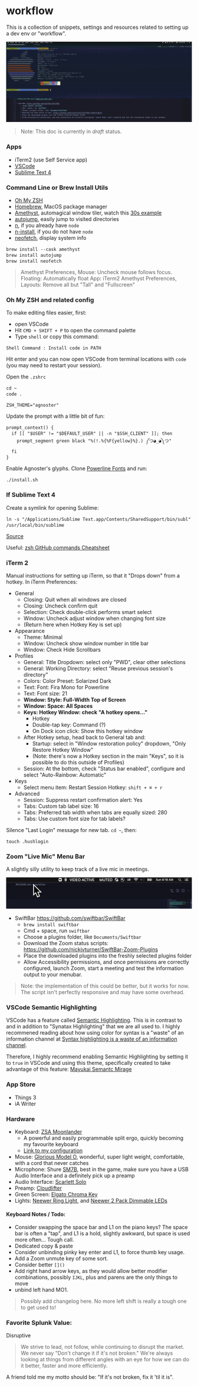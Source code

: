 # workflow 

This is a collection of snippets, settings and resources related to setting up a dev env or "workflow". 

![My iterm demo](/img/iterm.png)

> Note: This doc is currently in *draft* status.

### Apps

- iTerm2 (use Self Service app)
- [VSCode](https://code.visualstudio.com/) 
- [Sublime Text 4](https://www.sublimetext.com/) 

### Command Line or Brew Install Utils

- [Oh My ZSH](https://github.com/ohmyzsh/ohmyzsh)
- [Homebrew](https://brew.sh/), MacOS package manager
- [Amethyst](https://ianyh.com/amethyst/), automagical window tiler, watch this [30s example](https://www.youtube.com/watch?v=boPilhScpkY)
- [autojump](https://github.com/wting/autojump), easily jump to visited directories
- [n](https://github.com/tj/n), if you already have `node`
- [n-install](https://github.com/mklement0/n-install), if you do not have `node`
- [neofetch](https://github.com/dylanaraps/neofetch/wiki/Installation), display system info

```
brew install --cask amethyst
brew install autojump
brew install neofetch
```

> Amethyst Preferences, Mouse: Uncheck mouse follows focus. Floating: Automatically float App: iTerm2
> Amethyst Preferences, Layouts: Remove all but "Tall" and "Fullscreen"

### Oh My ZSH and related config

To make editing files easier, first:
- open VSCode
- Hit `CMD + SHIFT + P` to open the command palette
- Type `shell` or copy this command:
```
Shell Command : Install code in PATH
```

Hit enter and you can now open VSCode from terminal locations with `code` (you may need to restart your session).

Open the `.zshrc` 
```
cd ~
code .
```

```
ZSH_THEME="agnoster"
```

Update the prompt with a little bit of fun:
```
prompt_context() {
  if [[ "$USER" != "$DEFAULT_USER" || -n "$SSH_CLIENT" ]]; then
    prompt_segment green black "%(!.%{%F{yellow}%}.) ༼つ◕_◕༽つ"
  fi
}
```


Enable Agnoster's glyphs. Clone [Powerline Fonts](https://github.com/powerline/fonts) and run:
```
./install.sh
```


### If Sublime Text 4


Create a symlink for opening Sublime:
```
ln -s "/Applications/Sublime Text.app/Contents/SharedSupport/bin/subl" /usr/local/bin/sublime
```
[Source](https://olivierlacan.com/posts/launch-sublime-text-3-from-the-command-line/)

Useful: [zsh GitHub commands Cheatsheet](https://github.com/ohmyzsh/ohmyzsh/wiki/Cheatsheet)




### iTerm 2

Manual instructions for setting up iTerm, so that it "Drops down" from a hotkey. In iTerm Preferences:

- General
	- Closing: Quit when all windows are closed
	- Closing: Uncheck confirm quit
	- Selection: Check double-click performs smart select
	- Window: Uncheck adjust window when changing font size
	- (Return here when Hotkey Key is set up)
- Appearance
	- Theme: Minimal
	- Window: Uncheck show window number in title bar
	- Window: Check Hide Scrollbars
- Profiles
    - General: Title Dropdown: select only "PWD", clear other selections
    - General: Working Directory: select "Reuse previous session's directory"
	- Colors: Color Preset: Solarized Dark
	- Text: Font: Fira Mono for Powerline
	- Text: Font size: 21
	- **Window: Style: Full-Width Top of Screen**
	- **Window: Space: All Spaces**
	- **Keys: Hotkey Window: check "A hotkey opens..."**
		- Hotkey
		- Double-tap key: Command (?)
		- On Dock icon click: Show this hotkey window
	- After Hotkey setup, head back to General tab and:
        - Startup: select in "Window restoration policy" dropdown, "Only Restore Hotkey Window"
	    - (Note: there's now a Hotkey section in the main "Keys", so it is possible to do this outside of Profiles)
	- Session: At the bottom, check "Status bar enabled", configure and select "Auto-Rainbow: Automatic"
- Keys 
    - Select menu item: Restart Session Hotkey: `shift + ⌘ + r`
- Advanced
    - Session: Suppress restart confirmation alert: Yes
    - Tabs: Custom tab label size: 16
    - Tabs: Preferred tab width when tabs are equally sized: 280
    - Tabs: Use custom font size for tab labels?

Silence "Last Login" message for new tab. `cd ~`, then: 
```
touch .hushlogin
```

### Zoom "Live Mic" Menu Bar

A slightly silly utility to keep track of a live mic in meetings.

![Animation of zoom menu bar toggling](img/zoom-swiftbar.gif)

- SwiftBar https://github.com/swiftbar/SwiftBar
	- `brew install swiftbar`
	- Cmd + space, run `swiftbar`
	- Choose a plugins folder, like `Documents/Swiftbar`
	- Download the Zoom status scripts: https://github.com/nickjvturner/SwiftBar-Zoom-Plugins
	- Place the downloaded plugins into the freshly selected plugins folder
	- Allow Accessibility permissions, and once permissions are correctly configured, launch Zoom, start a meeting and test the information output to your menubar.

> Note: the implementation of this could be better, but it works for now. The script isn't perfectly responsive and may have some overhead. 

### VSCode Semantic Highlighting

VSCode has a feature called [Semantic Highlighting](https://code.visualstudio.com/api/language-extensions/semantic-highlight-guide). This is in contrast to and in addition to "Synatax Highlighting" that we are all used to. I highly recommened reading about how using color for syntax is a "waste" of an information channel at [Syntax highlighting is a waste of an information channel](https://buttondown.email/hillelwayne/archive/syntax-highlighting-is-a-waste-of-an-information/). 

Therefore, I highly recommend enabling Semantic Highlighting by setting it to `true` in VSCode and using this theme, specifically created to take advantage of this feature: [Mayukai Semantc Mirage](https://marketplace.visualstudio.com/items?itemName=GulajavaMinistudio.mayukaithemevsc)

### App Store

- Things 3
- iA Writer


### Hardware

- Keyboard: [ZSA Moonlander](https://www.zsa.io/moonlander/)
    - A powerful and easily programmable split ergo, quickly becoming my favourite keyboard
    - [Link to my configuration](https://configure.zsa.io/moonlander/layouts/eW95r/latest/0)
- Mouse: [Glorious Model O](https://www.pcgamingrace.com/products/glorious-model-o-white), wonderful, super light weight, comfortable, with a cord that never catches
- Microphone: Shure [SM7B](https://www.shure.com/en-US/products/microphones/sm7b), best in the game, make sure you have a USB Audio Interface and a definitely pick up a preamp
- Audio Interface: [Scarlett Solo](https://focusrite.com/en/usb-audio-interface/scarlett/scarlett-solo)
- Preamp: [Cloudlifter](https://www.sweetwater.com/store/detail/CL1Cloud--cloud-microphones-cl-1-cloudlifter-1-channel-mic-activator)
- Green Screen: [Elgato Chroma Key](https://www.elgato.com/en/green-screen)
- Lights: [Neewer Ring Light](https://www.amazon.com/Neewer-Ring-Light-Kit-Self-Portrait/dp/B01LXDNNBW), and [Neewer 2 Pack Dimmable LEDs](https://www.amazon.com/Neewer-Packs-Dimmable-Bi-Color-Lighting/dp/B072Q42GXQ/ref=sr_1_9?dchild=1&keywords=neewer&qid=1621782731&s=electronics&sr=1-9)


#### Keyboard Notes / Todo:

- Consider swapping the space bar and L1 on the piano keys? The space bar is often a "tap", and L1 is a hold, slightly awkward, but space is used more often... Tough call.
- Dedicated copy & paste
- Consider unbinding pinky key enter and L1, to force thumb key usage.
- Add a Zoom unmute key of some sort. 
- Consider better `[]()` 
- Add right hand arrow keys, as they would allow better modifier combinations, possibly `IJKL`, plus and parens are the only things to move
- unbind left hand MO1.

> Possibly add changelog here. No more left shift is really a tough one to get used to!

### Favorite Splunk Value:

Disruptive

> We strive to lead, not follow, while continuing to disrupt the market.  We never say "Don't change it if it's not broken." We're always looking at things from different angles with an eye for how we can do it better, faster and more efficiently.

A friend told me my motto should be: "If it's not broken, fix it 'til it is".
